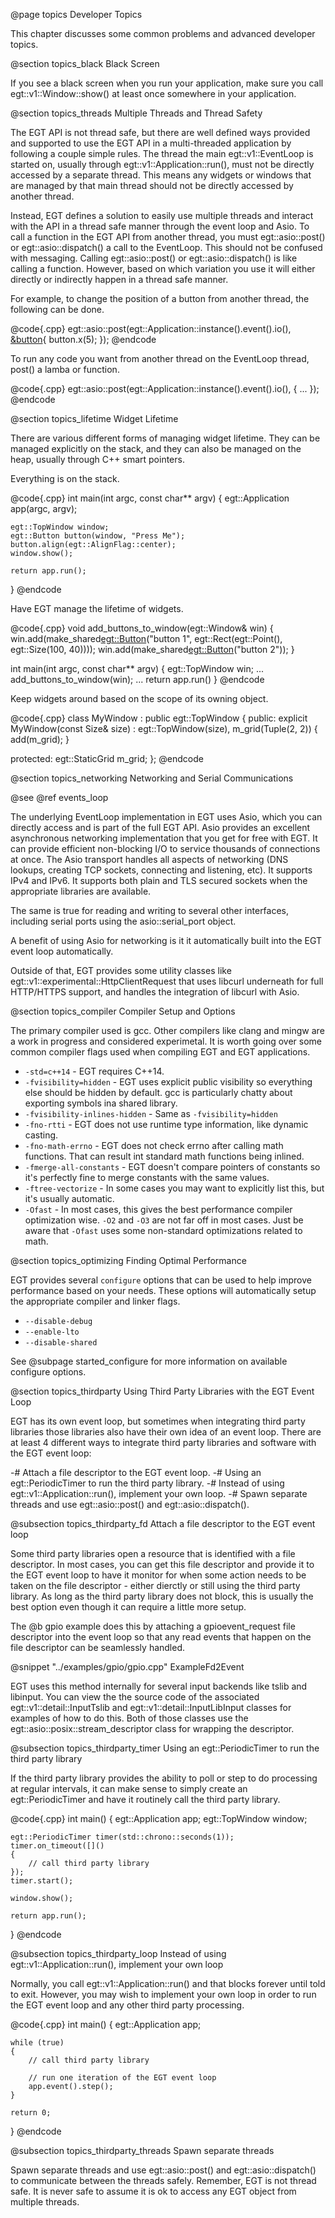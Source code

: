  @page topics Developer Topics

This chapter discusses some common problems and advanced developer topics.

@section topics_black Black Screen

If you see a black screen when you run your application, make sure you call
egt::v1::Window::show() at least once somewhere in your application.

@section topics_threads Multiple Threads and Thread Safety

The EGT API is not thread safe, but there are well defined ways provided and
supported to use the EGT API in a multi-threaded application by following a
couple simple rules.  The thread the main egt::v1::EventLoop is started on, usually
through egt::v1::Application::run(), must not be directly accessed by a separate
thread.  This means any widgets or windows that are managed by that main thread
should not be directly accessed by another thread.

Instead, EGT defines a solution to easily use multiple threads and interact with
the API in a thread safe manner through the event loop and Asio.  To call a
function in the EGT API from another thread, you must egt::asio::post() or
egt::asio::dispatch() a call to the EventLoop.  This should not be confused with
messaging.  Calling egt::asio::post() or egt::asio::dispatch() is like calling a
function.  However, based on which variation you use it will either directly or
indirectly happen in a thread safe manner.

For example, to change the position of a button from another thread, the
following can be done.

@code{.cpp}
egt::asio::post(egt::Application::instance().event().io(), [&button](){ button.x(5); });
@endcode

To run any code you want from another thread on the EventLoop thread, post() a
lamba or function.

@code{.cpp}
egt::asio::post(egt::Application::instance().event().io(), []() {
        ...
    });
@endcode

@section topics_lifetime Widget Lifetime

There are various different forms of managing widget lifetime.  They can be
managed explicitly on the stack, and they can also be managed on the heap,
usually through C++ smart pointers.

Everything is on the stack.

@code{.cpp}
int main(int argc, const char** argv)
{
    egt::Application app(argc, argv);

    egt::TopWindow window;
    egt::Button button(window, "Press Me");
    button.align(egt::AlignFlag::center);
    window.show();

    return app.run();
}
@endcode

Have EGT manage the lifetime of widgets.

@code{.cpp}
void add_buttons_to_window(egt::Window& win)
{
    win.add(make_shared<egt::Button>("button 1", egt::Rect(egt::Point(), egt::Size(100, 40))));
    win.add(make_shared<egt::Button>("button 2"));
}

int main(int argc, const char** argv)
{
    egt::TopWindow win;
    ...
    add_buttons_to_window(win);
    ...
    return app.run()
}
@endcode

Keep widgets around based on the scope of its owning object.

@code{.cpp}
class MyWindow : public egt::TopWindow
{
public:
    explicit MyWindow(const Size& size)
        : egt::TopWindow(size),
          m_grid(Tuple(2, 2))
    {
        add(m_grid);
    }

protected:
    egt::StaticGrid m_grid;
};
@endcode

@section topics_networking Networking and Serial Communications

@see @ref events_loop

The underlying EventLoop implementation in EGT uses Asio, which you can directly
access and is part of the full EGT API.  Asio provides an excellent asynchronous
networking implementation that you get for free with EGT. It can provide
efficient non-blocking I/O to service thousands of connections at once. The Asio
transport handles all aspects of networking (DNS lookups, creating TCP sockets,
connecting and listening, etc). It supports IPv4 and IPv6.  It supports both
plain and TLS secured sockets when the appropriate libraries are available.

The same is true for reading and writing to several other interfaces, including
serial ports using the asio::serial_port object.

A benefit of using Asio for networking is it it automatically built into the EGT
event loop automatically.

Outside of that, EGT provides some utility classes like
egt::v1::experimental::HttpClientRequest that uses libcurl underneath for full
HTTP/HTTPS support, and handles the integration of libcurl with Asio.

@section topics_compiler Compiler Setup and Options

The primary compiler used is gcc.  Other compilers like clang and mingw are a
work in progress and considered experimetal.  It is worth going over some common
compiler flags used when compiling EGT and EGT applications.

- `-std=c++14` - EGT requires C++14.
- `-fvisibility=hidden` - EGT uses explicit public visibility so everything else should be hidden by default.  gcc is particularly chatty about exporting symbols ina  shared library.
- `-fvisibility-inlines-hidden` - Same as `-fvisibility=hidden`
- `-fno-rtti` - EGT does not use runtime type information, like dynamic casting.
- `-fno-math-errno` - EGT does not check errno after calling math functions.  That can result int standard math functions being inlined.
- `-fmerge-all-constants` - EGT doesn't compare pointers of constants so it's perfectly fine to merge constants with the same values.
- `-ftree-vectorize` - In some cases you may want to explicitly list this, but it's usually automatic.
- `-Ofast` - In most cases, this gives the best performance compiler optimization wise.  `-O2` and `-O3` are not far off in most cases.  Just be aware that `-Ofast` uses some non-standard optimizations related to math.

@section topics_optimizing Finding Optimal Performance

EGT provides several `configure` options that can be used to help improve
performance based on your needs.  These options will automatically setup the
appropriate compiler and linker flags.

- `--disable-debug`
- `--enable-lto`
- `--disable-shared`

See @subpage started_configure for more information on available configure options.

@section topics_thirdparty Using Third Party Libraries with the EGT Event Loop

EGT has its own event loop, but sometimes when integrating third party libraries
those libraries also have their own idea of an event loop.  There are at least 4
different ways to integrate third party libraries and software with the EGT
event loop:

-# Attach a file descriptor to the EGT event loop.
-# Using an egt::PeriodicTimer to run the third party library.
-# Instead of using egt::v1::Application::run(), implement your own loop.
-# Spawn separate threads and use egt::asio::post() and egt::asio::dispatch().

@subsection topics_thirdparty_fd Attach a file descriptor to the EGT event loop

Some third party libraries open a resource that is identified with a file
descriptor.  In most cases, you can get this file descriptor and provide it to
the EGT event loop to have it monitor for when some action needs to be taken on
the file descriptor - either dierctly or still using the third party library.  As
long as the third party library does not block, this is usually the best option
even though it can require a little more setup.

The @b gpio example does this by attaching a gpioevent_request file descriptor
into the event loop so that any read events that happen on the file descriptor
can be seamlessly handled.

@snippet "../examples/gpio/gpio.cpp" ExampleFd2Event

EGT uses this method internally for several input backends like tslib and
libinput.  You can view the the source code of the associated
egt::v1::detail::InputTslib and egt::v1::detail::InputLibInput classes for examples of
how to do this.  Both of those classes use the egt::asio::posix::stream_descriptor
class for wrapping the descriptor.

@subsection topics_thirdparty_timer Using an egt::PeriodicTimer to run the third party library

If the third party library provides the ability to poll or step to do processing
at regular intervals, it can make sense to simply create an egt::PeriodicTimer
and have it routinely call the third party library.

@code{.cpp}
int main()
{
    egt::Application app;
    egt::TopWindow window;

    egt::PeriodicTimer timer(std::chrono::seconds(1));
    timer.on_timeout([]()
    {
        // call third party library
    });
    timer.start();

    window.show();

    return app.run();
}
@endcode

@subsection topics_thirdparty_loop Instead of using egt::v1::Application::run(), implement your own loop

Normally, you call egt::v1::Application::run() and that blocks forever until
told to exit. However, you may wish to implement your own loop in order to run
the EGT event loop and any other third party processing.

@code{.cpp}
int main()
{
    egt::Application app;

    while (true)
    {
        // call third party library

        // run one iteration of the EGT event loop
        app.event().step();
    }

    return 0;
}
@endcode

@subsection topics_thirdparty_threads Spawn separate threads

Spawn separate threads and use egt::asio::post() and egt::asio::dispatch() to
communicate between the threads safely.  Remember, EGT is not thread safe.  It
is never safe to assume it is ok to access any EGT object from multiple threads.
